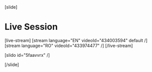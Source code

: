 [slide]
# Live Session

[live-stream]
[stream language="EN" videoId="434003594" default /]
[stream language="RO" videoId="433974477" /]
[/live-stream]

[slido id="5faavvrx" /]

[/slide]